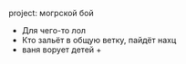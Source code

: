 project: могрской бой
 - Для чего-то лол
 - Кто зальёт в общую ветку, пайдёт нахц
 - ваня ворует детей +


